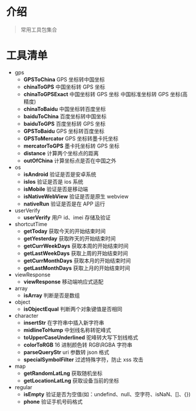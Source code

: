 # 介绍

> 常用工具包集合

# 工具清单

-   gps
    -   **GPSToChina** GPS 坐标转中国坐标
    -   **chinaToGPS** 中国坐标转 GPS 坐标
    -   **chinaToGPSExact** 中国坐标转 GPS 坐标 中国标准坐标转 GPS 坐标(高精度)
    -   **chinaToBaidu** 中国坐标转百度坐标
    -   **baiduToChina** 百度坐标转中国坐标
    -   **baiduToGPS** 百度坐标转 GPS 坐标
    -   **GPSToBaidu** GPS 坐标转百度坐标
    -   **GPSToMercator** GPS 坐标转墨卡托坐标
    -   **mercatorToGPS** 墨卡托坐标转 GPS 坐标
    -   **distance** 计算两个坐标点的距离
    -   **outOfChina** 计算坐标点是否在中国之外
-   os
    -   **isAndroid** 验证是否是安卓系统
    -   **isIos** 验证是否是 ios 系统
    -   **isMobile** 验证是否是移动端
    -   **isNativeWebView** 验证是否是原生 webview
    -   **nativeRun** 验证是否是在 APP 运行
-   userVerify
    -   **userVerify** 用户 id、imei 存储及验证
-   shortcutTime
    -   **getToday** 获取今天的开始结束时间
    -   **getYesterday** 获取昨天的开始结束时间
    -   **getCurrWeekDays** 获取本周的开始结束时间
    -   **getLastWeekDays** 获取上周的开始结束时间
    -   **getCurrMonthDays** 获取本月的开始结束时间
    -   **getLastMonthDays** 获取上月的开始结束时间
-   viewResponse
    -   **viewResponse** 移动端响应式适配
-   array
    -   **isArray** 判断是否是数组
-   object
    -   **isObjectEqual** 判断两个对象键值是否相同
-   character
    -   **insertStr** 在字符串中插入新字符串
    -   **midlineToHump** 中划线名称转驼峰式
    -   **toUpperCaseUnderlined** 驼峰转大写下划线格式
    -   **colorToRGB** 16 进制颜色转 RGB\RGBA 字符串
    -   **parseQueryStr** uri 参数转 json 格式
    -   **specialSymbolFilter** 过滤特殊字符，防止 xss 攻击
-   map
    -   **getRandomLatLng** 获取随机坐标
    -   **getLocationLatLng** 获取设备当前的坐标
-   regular
    -   **isEmpty** 验证是否为空值(如：undefind、null、空字符、isNaN、[]、{})
    -   **phone** 验证手机号码格式
